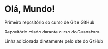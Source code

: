 # Olá, Mundo!
 Primeiro repositório do curso de Git e GitHub

Repositório criado durante curso do Guanabara

Linha adicionada diretamente pelo site do GitHub
